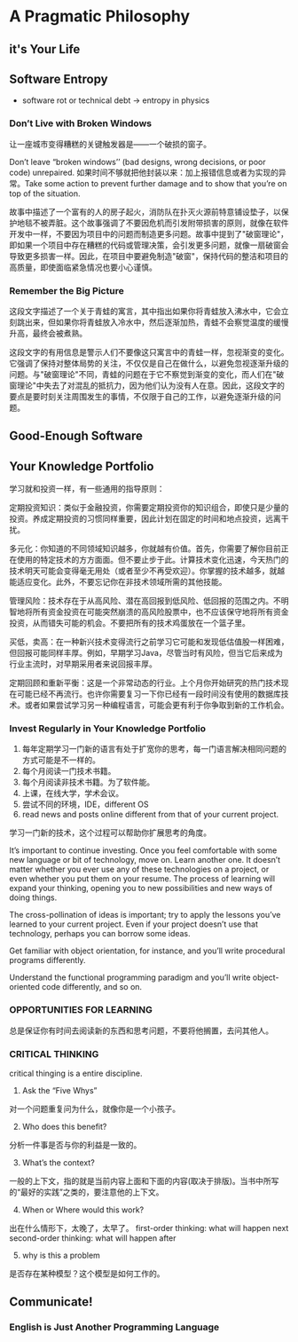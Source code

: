 # A Pragmatic Philosophy

## it's Your Life

## Software Entropy

* software rot or technical debt -> entropy in physics

### Don’t Live with Broken Windows

让一座城市变得糟糕的关键触发器是——一个破损的窗子。

Don’t leave “broken windows’’ (bad designs, wrong decisions, or poor code) unrepaired.
如果时间不够就把他封装以来：加上报错信息或者为实现的异常。Take some action to prevent further damage and to show that you’re on top of the situation.

故事中描述了一个富有的人的房子起火，消防队在扑灭火源前特意铺设垫子，以保护地毯不被弄脏。这个故事强调了不要因危机而引发附带损害的原则，就像在软件开发中一样，不要因为项目中的问题而制造更多问题。故事中提到了"破窗理论"，即如果一个项目中存在糟糕的代码或管理决策，会引发更多问题，就像一扇破窗会导致更多损害一样。因此，在项目中要避免制造"破窗"，保持代码的整洁和项目的高质量，即使面临紧急情况也要小心谨慎。

### Remember the Big Picture

这段文字描述了一个关于青蛙的寓言，其中指出如果你将青蛙放入沸水中，它会立刻跳出来，但如果你将青蛙放入冷水中，然后逐渐加热，青蛙不会察觉温度的缓慢升高，最终会被煮熟。

这段文字的有用信息是警示人们不要像这只寓言中的青蛙一样，忽视渐变的变化。它强调了保持对整体局势的关注，不仅仅是自己在做什么，以避免忽视逐渐升级的问题。与"破窗理论"不同，青蛙的问题在于它不察觉到渐变的变化，而人们在"破窗理论"中失去了对混乱的抵抗力，因为他们认为没有人在意。因此，这段文字的要点是要时刻关注周围发生的事情，不仅限于自己的工作，以避免逐渐升级的问题。

## Good-Enough Software

## Your Knowledge Portfolio

学习就和投资一样，有一些通用的指导原则：

定期投资知识：类似于金融投资，你需要定期投资你的知识组合，即使只是少量的投资。养成定期投资的习惯同样重要，因此计划在固定的时间和地点投资，远离干扰。

多元化：你知道的不同领域知识越多，你就越有价值。首先，你需要了解你目前正在使用的特定技术的方方面面。但不要止步于此。计算技术变化迅速，今天热门的技术明天可能会变得毫无用处（或者至少不再受欢迎）。你掌握的技术越多，就越能适应变化。此外，不要忘记你在非技术领域所需的其他技能。

管理风险：技术存在于从高风险、潜在高回报到低风险、低回报的范围之内。不明智地将所有资金投资在可能突然崩溃的高风险股票中，也不应该保守地将所有资金投资，从而错失可能的机会。不要把所有的技术鸡蛋放在一个篮子里。

买低，卖高：在一种新兴技术变得流行之前学习它可能和发现低估值股一样困难，但回报可能同样丰厚。例如，早期学习Java，尽管当时有风险，但当它后来成为行业主流时，对早期采用者来说回报丰厚。

定期回顾和重新平衡：这是一个非常动态的行业。上个月你开始研究的热门技术现在可能已经不再流行。也许你需要复习一下你已经有一段时间没有使用的数据库技术。或者如果尝试学习另一种编程语言，可能会更有利于你争取到新的工作机会。

### Invest Regularly in Your Knowledge Portfolio

1. 每年定期学习一门新的语言有处于扩宽你的思考，每一门语言解决相同问题的方式可能是不一样的。
2. 每个月阅读一门技术书籍。
3. 每个月阅读非技术书籍。为了软件能。
4. 上课，在线大学，学术会议。
5. 尝试不同的环境，IDE，different OS
6. read news and posts online different from that of your current project.

学习一门新的技术，这个过程可以帮助你扩展思考的角度。

It’s important to continue investing. Once you feel comfortable with some new language or bit of technology, move on. Learn another one. It doesn’t matter whether you ever use any of these technologies on a project, or even whether you put them on your resume. The process of learning will expand your thinking, opening you to
new possibilities and new ways of doing things.

The cross-pollination of ideas is important; try to apply the lessons you’ve learned to your current project. Even if your project doesn’t use that technology, perhaps you can borrow some ideas.

Get familiar with object orientation, for instance, and you’ll write procedural programs differently.

Understand the functional programming paradigm and you’ll write object-oriented code differently, and so on.

### OPPORTUNITIES FOR LEARNING

总是保证你有时间去阅读新的东西和思考问题，不要将他搁置，去问其他人。

### CRITICAL THINKING

critical thinging is a entire discipline.

1. Ask the “Five Whys”

对一个问题重复问为什么，就像你是一个小孩子。

2. Who does this benefit?

分析一件事是否与你的利益是一致的。

3. What’s the context?

一般的上下文，指的就是当前内容上面和下面的内容(取决于排版)。当书中所写的“最好的实践”之类的，要注意他的上下文。

4. When or Where would this work? 

出在什么情形下，太晚了，太早了。
first-order thinking: what will happen next
second-order thinking: what will happen after

5. why is this a problem

是否存在某种模型？这个模型是如何工作的。

## Communicate!

### English is Just Another Programming Language




